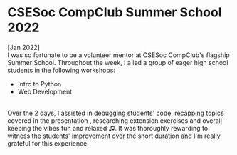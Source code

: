 # CSESoc CompClub Summer School 2022
[Jan 2022]
<br>
I was so fortunate to be a volunteer mentor at CSESoc CompClub's flagship Summer School. 
Throughout the week, I a led a group of eager high school students in the following workshops:
* Intro to Python
* Web Development 
<br>
Over the 2 days, I assisted in debugging students' code, recapping topics covered in the presentation
, researching extension exercises and overall keeping the vibes fun and relaxed ♫.
It was thoroughly rewarding to witness the students' improvement over the short duration and I'm really grateful for this experience.
